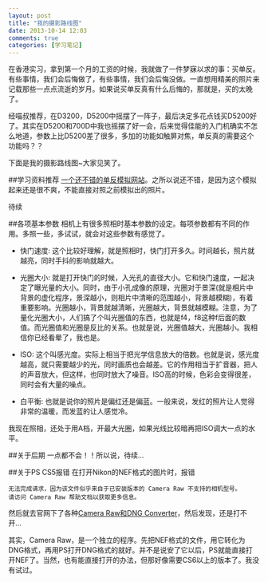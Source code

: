```yaml
---
layout: post
title: "我的摄影路线图"
date: 2013-10-14 12:03
comments: true
categories: [学习笔记]
---
```


在香港实习，拿到第一个月的工资的时候，我就做了一件梦寐以求的事：买单反。有些事情，我们会后悔做了，有些事情，我们会后悔没做。一直想用精美的照片来记载那些一点点流逝的岁月。如果说买单反真有什么后悔的，那就是，买的太晚了。

经喵叔推荐，在D3200，D5200中摇摆了一阵子，最后决定多花点钱买D5200好了。其实在D5200和700D中我也摇摆了好一会，后来觉得佳能的入门机确实不怎么地道，参数上比D5200差了很多，多加的功能如触屏对焦，单反真的需要这个功能吗？？

下面是我的摄影路线图~大家见笑了。

##学习资料推荐
[一个还不错的单反模拟网站](http://camerasim.com/camera-simulator/)。之所以说还不错，是因为这个模拟起来还是很不爽，不能直接对照之前模拟出的照片。

待续

##各项基本参数
相机上有很多照相时基本参数的设定。每项参数都有不同的作用。多照一些，多试试，就会对这些参数有感觉了。

* 快门速度: 这个比较好理解，就是照相时，快门打开多久。时间越长，照片就越亮，同时手抖的影响就越大。

* 光圈大小: 就是打开快门的时候，入光孔的直径大小。它和快门速度，一起决定了曝光量的大小。同时，由于小孔成像的原理，光圈对于景深(就是相片中背景的虚化程序，景深越小，则相片中清晰的范围越小，背景越模糊)，有着重要影响。光圈越小，背景就越清晰，光圈越大，背景就越模糊。注意，为了量化光圈大小，人们搞了个叫光圈值的东西，也就是f4，f8这种f后面的数值。而光圈值和光圈是反比的关系。也就是说，光圈值越大，光圈越小。我相信你已经看晕了，我也是。

* ISO: 这个叫感光度。实际上相当于把光学信息放大的倍数。也就是说，感光度越高，就只需要越少的光，同时画质也会越差。它的作用相当于扩音器，把人的声音放大，但这样，也同时放大了噪音。ISO高的时候，色彩会变得很差，同时会有大量的噪点。

* 白平衡: 也就是说你的照片是偏红还是偏蓝。一般来说，发红的照片让人觉得非常的温暖，而发蓝的让人感觉冷。

我现在照相，还处于用A档，开最大光圈，如果光线比较暗再把ISO调大一点的水平。

##关于后期
一点都不会！！所以说，待续...

##关于PS CS5报错
在打开Nikon的NEF格式的图片时，报错
```
无法完成请求，因为该文件似乎来自于已安装版本的 Camera Raw 不支持的相机型号。
请访问 Camera Raw 帮助文档以获取更多信息。
```
然后就去官网下了各种[Camera Raw和DNG Converter](http://www.adobe.com/support/downloads/product.jsp?platform=Macintosh&product=106)，然后发现，还是打不开...

其实，Camera Raw，是一个独立的程序。先把NEF格式的文件，用它转化为DNG格式，再用PS打开DNG格式的就好。并不是说安了它以后，PS就能直接打开NEF了。当然，也有能直接打开的办法，但那好像需要CS6以上的版本了。我没有试过。


